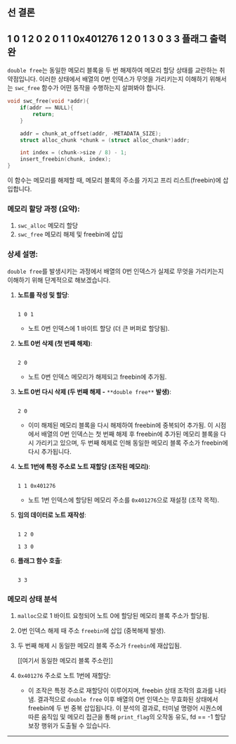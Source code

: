 ## 선 결론
1 0 1
2 0
2 0
1 1 0x401276
1 2 0
1 3 0
3 3
플래그 출력 완
---
  
`double free`는 동일한 메모리 블록을 두 번 해제하여 메모리 할당 상태를 교란하는 취약점입니다. 이러한 상태에서 배열의 0번 인덱스가 무엇을 가리키는지 이해하기 위해서는 `swc_free` 함수가 어떤 동작을 수행하는지 살펴봐야 합니다.
```C
void swc_free(void *addr){
    if(addr == NULL){
        return;
    }

    addr = chunk_at_offset(addr, -METADATA_SIZE);
    struct alloc_chunk *chunk = (struct alloc_chunk*)addr;

    int index = (chunk->size / 8) - 1;
    insert_freebin(chunk, index);
}
```
이 함수는 메모리를 해제할 때, 메모리 블록의 주소를 가지고 프리 리스트(freebin)에 삽입합니다.
### 메모리 할당 과정 (요약):
1. `swc_alloc` 메모리 할당
2. `swc_free` 메모리 해제 및 freebin에 삽입
### 상세 설명:
`double free`를 발생시키는 과정에서 배열의 0번 인덱스가 실제로 무엇을 가리키는지 이해하기 위해 단계적으로 해보겠습니다.
1. **노트를 작성 및 할당**:
    
    ```Plain
    
    1 0 1
    
    ```
    
    - 노트 0번 인덱스에 1 바이트 할당 (더 큰 버퍼로 할당됨).
2. **노트 0번 삭제 (첫 번째 해제)**:
    
    ```Plain
    
    2 0
    
    ```
    
    - 노트 0번 인덱스 메모리가 해제되고 freebin에 추가됨.
3. **노트 0번 다시 삭제 (두 번째 해제 -** `**double free**` **발생)**:
    
    ```Plain
    
    2 0
    
    ```
    
    - 이미 해제된 메모리 블록을 다시 해제하여 freebin에 중복되어 추가됨.
이 시점에서 배열의 0번 인덱스는 첫 번째 해제 후 freebin에 추가된 메모리 블록을 다시 가리키고 있으며, 두 번째 해제로 인해 동일한 메모리 블록 주소가 freebin에 다시 추가됩니다.
1. **노트 1번에 특정 주소로 노트 재할당 (조작된 메모리)**:
    
    ```Plain
    
    1 1 0x401276
    
    ```
    
    - 노트 1번 인덱스에 할당된 메모리 주소를 `0x401276`으로 재설정 (조작 목적).
2. **임의 데이터로 노트 재작성**:
    
    ```Plain
    
    1 2 0
    
    1 3 0
    
    ```
    
3. **플래그 함수 호출**:
    
    ```Plain
    
    3 3
    
    ```
    
### 메모리 상태 분석
1. `malloc`으로 1 바이트 요청되어 노트 0에 할당된 메모리 블록 주소가 할당됨.
2. 0번 인덱스 해제 때 주소 `freebin`에 삽입 (중복해제 발생).
3. 두 번째 해제 시 동일한 메모리 블록 주소가 `freebin`에 재삽입됨.
    
    [[여기서 동일한 메모리 블록 주소란]]
    
4. `0x401276` 주소로 노트 1번에 재할당:
    - 이 조작은 특정 주소로 재할당이 이루어지며, freebin 상태 조작의 효과를 나타냄.
결과적으로 `double free` 이후 배열의 0번 인덱스는 무효화된 상태에서 freebin에 두 번 중복 삽입됩니다.
이 분석의 결과로, 터미널 명령어 시퀀스에 따른 움직임 및 메모리 접근을 통해 `print_flag`의 오작동 유도, fd == -1 할당 보장 행위가 도출될 수 있습니다.
---
